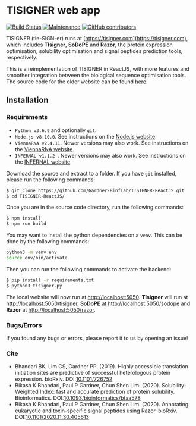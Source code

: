 # TISIGNER web app
[![Build Status](https://travis-ci.com/Gardner-BinfLab/TISIGNER-ReactJS.svg?branch=master)](https://travis-ci.com/Gardner-BinfLab/TISIGNER-ReactJS)
[![Maintenance](https://img.shields.io/badge/Maintained%3F-yes-green.svg)](https://github.com/Gardner-BinfLab/TISIGNER-ReactJS)
[![GitHub contributors](https://img.shields.io/github/contributors/Naereen/StrapDown.js.svg)](https://github.com/Gardner-BinfLab/TISIGNER-ReactJS/graphs/contributors/)


TISIGNER (tie-SIGN-er) runs at [https://tisigner.com](https://tisigner.com), which includes **TIsigner**, **SoDoPE** and **Razor**, the protein expression optimisation, solubility optimisation and signal peptides prediction tools, respectively.

This is a reimplementation of TISIGNER in ReactJS, with more features and smoother integration between the biological sequence optimisation tools. The source code for the older website can be found [here](https://github.com/Gardner-BinfLab/TIsigner/tree/master/TIsigner_web).

## Installation

### Requirements
 - ```Python v3.6.9``` and optionally ```git```.
 - ```Node.js v8.10.0```. See instructions on the [Node.js website](https://nodejs.org/en/).
 - ```ViennaRNA v2.4.11```. Newer versions may also work. See instructions on the [ViennaRNA website](https://www.tbi.univie.ac.at/RNA/).
 - ```INFERNAL v1.1.2 ```. Newer versions may also work. See instructions on the [INFERNAL website](http://eddylab.org/infernal/).

Download the source and extract to a folder. If you have ```git``` installed, please run the following commands:

```sh
$ git clone https://github.com/Gardner-BinfLab/TISIGNER-ReactJS.git
$ cd TISIGNER-ReactJS/
```
Once you are in the source code directory, run the following commands:
```sh
$ npm install
$ npm run build
```
You may want to install the python dependencies on a ```venv```. This can be done by the following commands:
```sh
python3 -m venv env
source env/bin/activate
```
Then you can run the following commands to activate the backend:
```sh
$ pip install -r requirements.txt
$ python3 tisigner.py
```

The local website will now run at [http://localhost:5050](http://localhost:5050).
**TIsigner** will run at [http://localhost:5050/tisigner](http://localhost:5050/tisigner), **SoDoPE** at [http://localhost:5050/sodope](http://localhost:5050/sodope) and **Razor** at [http://localhost:5050/razor](http://localhost:5050/razor).

### Bugs/Errors
If you found any bugs or errors, please report it to us by opening an issue!

### Cite
- Bhandari BK, Lim CS, Gardner PP. (2019). Highly accessible translation initiation sites are predictive of successful heterologous protein expression. bioRxiv. DOI:[10.1101/726752](https://www.biorxiv.org/content/10.1101/726752v1)
- Bikash K Bhandari, Paul P Gardner, Chun Shen Lim. (2020). Solubility-Weighted Index: fast and accurate prediction of protein solubility. Bioinformatics. DOI:[10.1093/bioinformatics/btaa578](https://dx.doi.org/10.1093/bioinformatics/btaa578)
- Bikash K Bhandari, Paul P Gardner, Chun Shen Lim. (2020). Annotating eukaryotic and toxin-specific signal peptides using Razor. bioRxiv. DOI:[10.1101/2020.11.30.405613](https://doi.org/10.1101/2020.11.30.405613)
